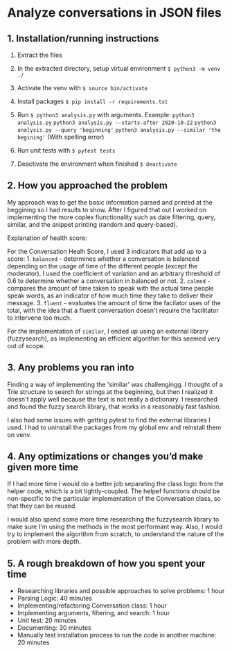 # Analyze conversations in JSON files

## 1. Installation/running instructions

1. Extract the files 
2. In the extracted directory, setup virtual environment `$ python3 -m venv ./`
2. Activate the venv with `$ source bin/activate`
3. Install packages `$ pip install -r requirements.txt`
4. Run `$ python3 analysis.py` with arguments.
Example:
    `python3 analysis.py`
    `python3 analysis.py --starts-after 2020-10-22`
    `python3 analysis.py --query 'beginning'`
    `python3 analysis.py --similar 'the begining'` (With spelling error)

5. Run unit tests with `$ pytest tests`
6. Deactivate the environment when finished `$ deactivate`

## 2. How you approached the problem
My approach was to get the basic information parsed and printed at the beggining so I had results to show. After I figured that out I worked on implementing the more coplex fiunctionality such as date filtering, query, similar, and the snippet printing (random and query-based).

Explanation of health score:

For the Conversation Healh Score, I used 3 indicators that add up to a score:
    1. `balanced` - determines whether a conversation is balanced depending on the usage of time of the different people (except the moderator). I used the coefficient of variation and an arbitrary threshold of 0.6 to determine whether a conversation in balanced or not.
    2. `calmed` - compares the amount of time taken to speak with the actual time people speak words, as an indicator of how much time they take to deliver their message.
    3. `fluent` - evaluates the amount of time the facilator uses of the total, with the idea that a fluent conversation doesn't require the facilitator to intervene too much.

For the implementation of `similar`, I ended up using an external library (fuzzysearch), as implementing an efficient algorithm for this seemed very out of scope.

## 3. Any problems you ran into
Finding a way of implementing the 'similar' was challengingg. I thought of a Trie structure to search for strings at the beginning, but then I realized it doesn't apply well because the text is not really a dictionary. I researched and found the fuzzy search library, that works in a reasonably fast fashion.

I also had some issues with getting pytest to find the external libraries I used. I had to uninstall the packages from my global env and reinstall them on venv.

## 4. Any optimizations or changes you’d make given more time
If I had more time I would do a better job separating the class logic from the helper code, which is a bit tightly-coupled. The helpef functions should be non-specific to the particular implementation of the Conversation class, so that they can be reused.

I would also spend some more time researching the fuzzysearch library to make sure I'm using the methods in the most performant way. Also, I would try to implement the algorithm from scratch, to understand the nature of the problem with more depth.

## 5. A rough breakdown of how you spent your time

- Researching libraries and possible approaches to solve problems: 1 hour
- Parsing Logic: 40 minutes
- Implementing/refactoring Conversation class: 1 hour
- Implementing arguments, filtering, and search: 1 hour
- Unit test: 20 minutes
- Documenting: 30 minutes
- Manually test installation process to run the code in another machine: 20 minutes

